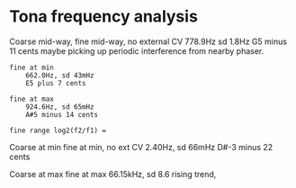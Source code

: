 # Tona frequency analysis


Coarse mid-way,
    fine mid-way, no external CV
        778.9Hz sd 1.8Hz
        G5 minus 11 cents
        maybe picking up periodic interference from nearby phaser.

    fine at min
        662.0Hz, sd 43mHz
        E5 plus 7 cents

    fine at max
        924.6Hz, sd 65mHz
        A#5 minus 14 cents

    fine range log2(f2/f1) =

Coarse at min
    fine at min, no ext CV
        2.40Hz, sd 66mHz
        D#-3 minus 22 cents

Coarse at max
    fine at max
        66.15kHz, sd 8.6
        rising trend,
